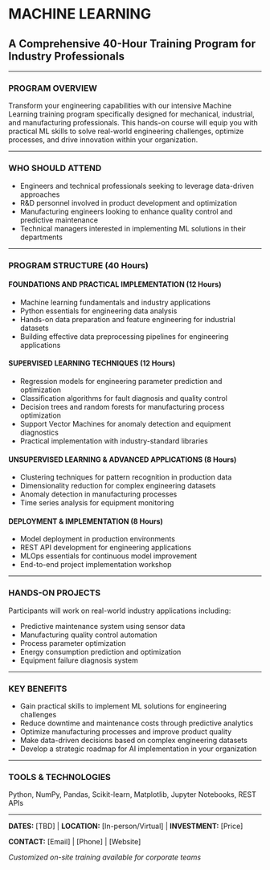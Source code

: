 # **MACHINE LEARNING**

## **A Comprehensive 40-Hour Training Program for Industry Professionals**

---

### **PROGRAM OVERVIEW**
Transform your engineering capabilities with our intensive Machine Learning training program specifically designed for mechanical, industrial, and manufacturing professionals. This hands-on course will equip you with practical ML skills to solve real-world engineering challenges, optimize processes, and drive innovation within your organization.

---

### **WHO SHOULD ATTEND**
- Engineers and technical professionals seeking to leverage data-driven approaches
- R&D personnel involved in product development and optimization
- Manufacturing engineers looking to enhance quality control and predictive maintenance
- Technical managers interested in implementing ML solutions in their departments

---

### **PROGRAM STRUCTURE** (40 Hours)

#### **FOUNDATIONS AND PRACTICAL IMPLEMENTATION (12 Hours)**
- Machine learning fundamentals and industry applications
- Python essentials for engineering data analysis
- Hands-on data preparation and feature engineering for industrial datasets
- Building effective data preprocessing pipelines for engineering applications

#### **SUPERVISED LEARNING TECHNIQUES (12 Hours)**
- Regression models for engineering parameter prediction and optimization
- Classification algorithms for fault diagnosis and quality control
- Decision trees and random forests for manufacturing process optimization
- Support Vector Machines for anomaly detection and equipment diagnostics
- Practical implementation with industry-standard libraries

#### **UNSUPERVISED LEARNING & ADVANCED APPLICATIONS (8 Hours)**
- Clustering techniques for pattern recognition in production data
- Dimensionality reduction for complex engineering datasets
- Anomaly detection in manufacturing processes
- Time series analysis for equipment monitoring

#### **DEPLOYMENT & IMPLEMENTATION (8 Hours)**
- Model deployment in production environments
- REST API development for engineering applications
- MLOps essentials for continuous model improvement
- End-to-end project implementation workshop

---

### **HANDS-ON PROJECTS**
Participants will work on real-world industry applications including:
- Predictive maintenance system using sensor data
- Manufacturing quality control automation
- Process parameter optimization
- Energy consumption prediction and optimization
- Equipment failure diagnosis system

---

### **KEY BENEFITS**
- Gain practical skills to implement ML solutions for engineering challenges
- Reduce downtime and maintenance costs through predictive analytics
- Optimize manufacturing processes and improve product quality
- Make data-driven decisions based on complex engineering datasets
- Develop a strategic roadmap for AI implementation in your organization

---

### **TOOLS & TECHNOLOGIES**
Python, NumPy, Pandas, Scikit-learn, Matplotlib, Jupyter Notebooks, REST APIs

---

**DATES:** [TBD] | **LOCATION:** [In-person/Virtual] | **INVESTMENT:** [Price]

**CONTACT:** [Email] | [Phone] | [Website]

*Customized on-site training available for corporate teams*